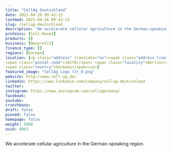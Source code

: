```yaml
---
title: "CellAg Deutschland"
date: 2021-04-26 09:42:13
lastmod: 2021-04-26 09:42:13
slug: /cellag-deutschland
description: "We accelerate cellular agriculture in the German-speaking region."
proteins: [Cell-Based]
products: []
business: [Nonprofit]
finance_type: []
regions: [Europe]
location: [<p class="address" translate="no"><span class="address-line1">B5</span><br>
<span class="postal-code">10178</span> <span class="locality">Berlin</span><br>
<span class="country">Germany</span></p>]
featured_image: "CellAg Logo (3)_0.png"
website: http://www.cell-ag.de/
linkedin: https://www.linkedin.com/company/cellag-deutschland
twitter: 
instagram: https://www.instagram.com/cellagermany/
facebook: 
youtube: 
crunchbase: 
draft: false
pinned: false
homepage: false
weight: 5000
uuid: 8863
---
```

We accelerate cellular agriculture in the German-speaking region.
